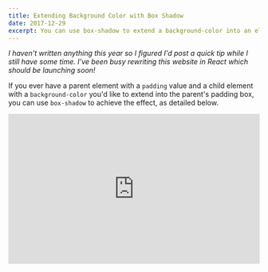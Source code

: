 ```yaml
---
title: Extending Background Color with Box Shadow
date: 2017-12-29
excerpt: You can use box-shadow to extend a background-color into an elements padding
---
```


_I haven't written anything this year so I figured I'd post a quick tip while I still have some time. I've been busy rewriting this website in React which should be launching soon!_

If you ever have a parent element with a `padding` value and a child element with a `background-color` you'd like to extend into the parent's padding box, you can use `box-shadow` to achieve the effect, as detailed below.

<iframe height="300" style="width: 100%;" scrolling="no" title="Extend Background Color" src="https://codepen.io/IanMitchell/embed/BJRzML?default-tab=html%2Cresult" frameborder="no" loading="lazy" allowtransparency="true" allowfullscreen="true">
  See the Pen <a href="https://codepen.io/IanMitchell/pen/BJRzML">
  Extend Background Color</a> by Ian Mitchell (<a href="https://codepen.io/IanMitchell">@IanMitchell</a>)
  on <a href="https://codepen.io">CodePen</a>.
</iframe>
